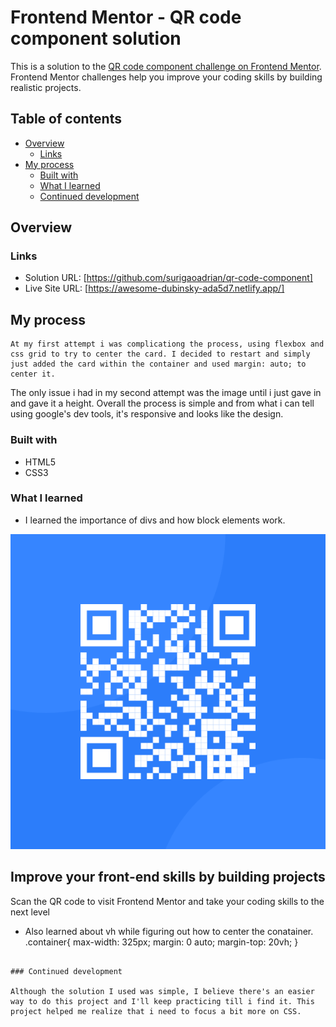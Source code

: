 # Frontend Mentor - QR code component solution

This is a solution to the [QR code component challenge on Frontend Mentor](https://www.frontendmentor.io/challenges/qr-code-component-iux_sIO_H). Frontend Mentor challenges help you improve your coding skills by building realistic projects. 

## Table of contents

- [Overview](#overview)
  - [Links](#links)
- [My process](#my-process)
  - [Built with](#built-with)
  - [What I learned](#what-i-learned)
  - [Continued development](#continued-development)

## Overview

### Links

- Solution URL: [https://github.com/surigaoadrian/qr-code-component]
- Live Site URL: [https://awesome-dubinsky-ada5d7.netlify.app/]
## My process
	At my first attempt i was complicationg the process, using flexbox and css grid to try to center the card. I decided to restart and simply just added the card within the container and used margin: auto; to center it.
 The only issue i had in my second attempt was the image until i just gave in and gave it a height. Overall the process is simple and from what i can tell using google's dev tools, it's responsive and looks like the design.

### Built with

- HTML5
- CSS3

### What I learned

- I learned the importance of divs and how block elements work.
 <div class="container">
    <div class="card">
      <img src="./images/image-qr-code.png" alt="QR Code">
  <h2>Improve your front-end skills by building projects</h2>

  <p>Scan the QR code to visit Frontend Mentor and take your coding skills to the next level</p>
  </div>
</div>

- Also learned about vh while figuring out how to center the conatainer.
.container{
    max-width: 325px;
    margin: 0 auto;
    margin-top: 20vh;
}


```

### Continued development

Although the solution I used was simple, I believe there's an easier way to do this project and I'll keep practicing till i find it. This project helped me realize that i need to focus a bit more on CSS. 


